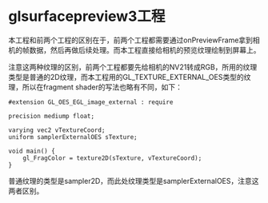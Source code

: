 # glsurfacepreview3工程

本工程和前两个工程的区别在于，前两个工程都需要通过onPreviewFrame拿到相机的帧数据，然后再做后续处理。而本工程直接给相机的预览纹理绘制到屏幕上。

注意这两种纹理的区别，前两个工程都要先给相机的NV21转成RGB，所用的纹理类型是普通的2D纹理，而本工程用的GL_TEXTURE_EXTERNAL_OES类型的纹理，所以在fragment shader的写法也略有不同，如下：

```
#extension GL_OES_EGL_image_external : require

precision mediump float;

varying vec2 vTextureCoord;
uniform samplerExternalOES sTexture;

void main() {
    gl_FragColor = texture2D(sTexture, vTextureCoord);
}
```

普通纹理的类型是sampler2D，而此处纹理类型是samplerExternalOES，注意这两者区别。